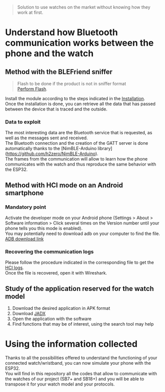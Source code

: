> Solution to use watches on the market without knowing how they work at first.  
# Understand how Bluetooth communication works between the phone and the watch
## Method with the BLEFriend sniffer
> Flash to be done if the product is not in sniffer format  
> [Perform Flash](https://github.com/G-Rgn/Bracelet-Indicateur-Sportif/tree/ConnectESP32/Flash_NRF51).
  
Install the module according to the steps indicated in the [Installation](https://github.com/G-Rgn/Bracelet-Indicateur-Sportif/blob/ConnectESP32/installationSniffer.txt).  
Once the installation is done, you can retrieve all the data that has passed between the device that is traced and the outside.  
### Data to exploit
The most interesting data are the Bluetooth service that is requested, as well as the messages sent and received.  
The Bluetooth connection and the creation of the GATT server is done automatically thanks to the [NimBLE-Arduino library] (https://github.com/h2zero/NimBLE-Arduino).  
The frames from the communication will allow to learn how the phone communicates with the watch and thus reproduce the same behavior with the ESP32.  
## Method with HCI mode on an Android smartphone
### Mandatory point
Activate the developer mode on your Android phone (Settings > About > Software information > Click several times on the Version number
until your phone tells you this mode is enabled).  
You may potentially need to download adb on your computer to find the file. [ADB download link](https://dl.google.com/android/repository/platform-tools-latest-windows.zip)  
### Recovering the communication logs
Please follow the procedure indicated in the corresponding file to get the [HCI logs](https://github.com/G-Rgn/Bracelet-Indicateur-Sportif/blob/ConnectESP32/hciBluetooth.txt).  
Once the file is recovered, open it with Wireshark.  
## Study of the application reserved for the watch model
1. Download the desired application in APK format
2. Download [JADX](https://www.softpedia.com/dyn-postdownload.php/a5035ed4b84749d8d2d91517a3eabd3c/62569f05/38cdc/0/1)
3. Open the application with the software
4. Find functions that may be of interest, using the search tool may help

# Using the information collected
Thanks to all the possibilities offered to understand the functioning of your connected watch/wristband, you can now simulate your phone with the ESP32.  
You will find in this repository all the codes that allow to communicate with the watches of our project (SB7+ and SB18+) and you will be able to transpose it for your watch model and your protocols.
